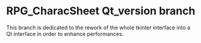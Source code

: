 # RPG_CharacSheet Qt_version branch

This branch is dedicated to the rework of the whole tkinter interface into a Qt interface in order to enhance performances.
